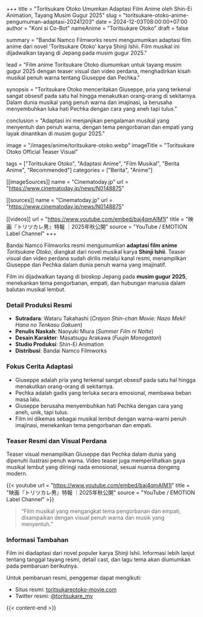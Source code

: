 +++
title = "Toritsukare Otoko Umumkan Adaptasi Film Anime oleh Shin-Ei Animation, Tayang Musim Gugur 2025"
slug = "toritsukare-otoko-anime-pengumuman-adaptasi-20241203"
date = 2024-12-03T08:00:00+07:00
author = "Koni si Co-Bot"
nameAnime = "Toritsukare Otoko"
draft = false

summary = "Bandai Namco Filmworks resmi mengumumkan adaptasi film anime dari novel 'Toritsukare Otoko' karya Shinji Ishii. Film musikal ini dijadwalkan tayang di Jepang pada musim gugur 2025."

lead = "Film anime Toritsukare Otoko diumumkan untuk tayang musim gugur 2025 dengan teaser visual dan video perdana, menghadirkan kisah musikal penuh warna tentang Giuseppe dan Pechka."

synopsis = "Toritsukare Otoko menceritakan Giuseppe, pria yang terkenal sangat obsesif pada satu hal hingga menakutkan orang-orang di sekitarnya. Dalam dunia musikal yang penuh warna dan imajinasi, ia berusaha menyembuhkan luka hati Pechka dengan cara yang aneh tapi tulus."

conclusion = "Adaptasi ini menjanjikan pengalaman musikal yang menyentuh dan penuh warna, dengan tema pengorbanan dan empati yang layak dinantikan di musim gugur 2025."

image = "/images/anime/toritsukare-otoko.webp"
imageTitle = "Toritsukare Otoko Official Teaser Visual"

tags = ["Toritsukare Otoko", "Adaptasi Anime", "Film Musikal", "Berita Anime", "Recommended"]
categories = ["Berita", "Anime"]

[[imageSources]]
name = "Cinematoday.jp"
url = "https://www.cinematoday.jp/news/N0148875"

[[sources]]
name = "Cinematoday.jp"
url = "https://www.cinematoday.jp/news/N0148875"

[[videos]]
url = "https://www.youtube.com/embed/baj4qmAIM1I"
title = "映画『トリツカレ男』特報 ｜2025年秋公開"
source = "YouTube / EMOTION Label Channel"
+++

Bandai Namco Filmworks resmi mengumumkan **adaptasi film anime** *Toritsukare Otoko*, diangkat dari novel musikal karya **Shinji Ishii**. Teaser visual dan video perdana sudah dirilis melalui kanal resmi, menampilkan Giuseppe dan Pechka dalam dunia penuh warna yang imajinatif.

Film ini dijadwalkan tayang di bioskop Jepang pada **musim gugur 2025**, menekankan tema pengorbanan, empati, dan hubungan manusia dalam balutan musikal lembut.



### Detail Produksi Resmi
- **Sutradara**: Wataru Takahashi (*Crayon Shin-chan Movie: Nazo Meki! Hana no Tenkasu Gakuen*)
- **Penulis Naskah**: Naoyuki Miura (*Summer Film ni Notte*)
- **Desain Karakter**: Masatsugu Arakawa (*Fuujin Monogatari*)
- **Studio Produksi**: Shin-Ei Animation
- **Distribusi**: Bandai Namco Filmworks



### Fokus Cerita Adaptasi
- Giuseppe adalah pria yang terkenal sangat obsesif pada satu hal hingga menakutkan orang-orang di sekitarnya.
- Pechka adalah gadis yang terluka secara emosional, membawa beban masa lalu.
- Giuseppe berusaha menyembuhkan hati Pechka dengan cara yang aneh, unik, tapi tulus.
- Film ini dikemas sebagai musikal lembut dengan warna-warni penuh imajinasi, menekankan tema pengorbanan dan empati.



### Teaser Resmi dan Visual Perdana
Teaser visual menampilkan Giuseppe dan Pechka dalam dunia yang dipenuhi ilustrasi penuh warna. Video teaser juga memperlihatkan gaya musikal lembut yang diiringi nada emosional, sesuai nuansa dongeng modern.

{{< youtube
url = "https://www.youtube.com/embed/baj4qmAIM1I"
title = "映画『トリツカレ男』特報 ｜2025年秋公開"
source = "YouTube / EMOTION Label Channel" >}}

> “Film musikal yang mengangkat tema pengorbanan dan empati, disampaikan dengan visual penuh warna dan musik yang menyentuh.”



### Informasi Tambahan
Film ini diadaptasi dari novel populer karya Shinji Ishii. Informasi lebih lanjut tentang tanggal tayang resmi, detail cast, dan lagu tema akan diumumkan pada pembaruan berikutnya.

Untuk pembaruan resmi, penggemar dapat mengikuti:
- Situs resmi: [toritsukareotoko-movie.com](https://toritsukareotoko-movie.com)
- Twitter resmi: [@toritsukare_mv](https://twitter.com/toritsukare_mv)

{{< content-end >}}
